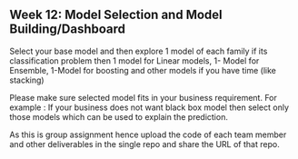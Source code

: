 ## Week 12: Model Selection and Model Building/Dashboard

Select your base model and then explore 1 model of each family if its classification problem then 1 model for Linear models, 1- Model for Ensemble, 1-Model for boosting and other models if you have time (like stacking)

Please make sure selected model fits in your business requirement. For example : If your business does not want black box model then select only those models which can be used to explain the prediction.

As this is group assignment hence upload the code of each team member and other deliverables in the single repo and share the URL of that repo.
